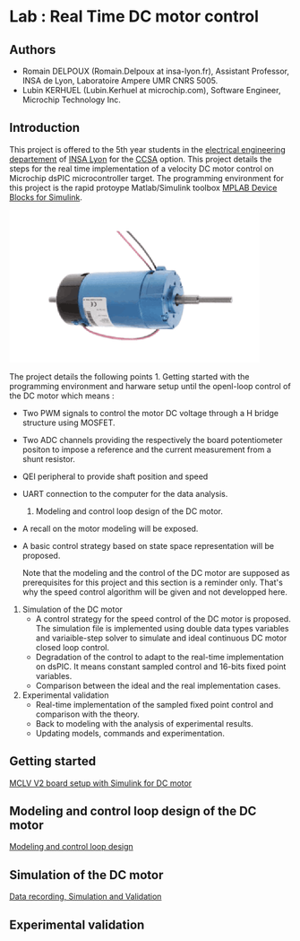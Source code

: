 # Lab : Real Time DC motor control

## Authors

* Romain DELPOUX \(Romain.Delpoux at insa-lyon.fr\), Assistant Professor, INSA de Lyon, Laboratoire Ampere UMR CNRS 5005.
* Lubin KERHUEL \(Lubin.Kerhuel at microchip.com\), Software Engineer, Microchip Technology Inc.

## Introduction

This project is offered to the 5th year students in the [electrical engineering departement](http://ge.insa-lyon.fr) of [INSA Lyon](http://www.insa-lyon.fr) for the [CCSA](http://ge-option5a.insa-lyon.fr/content/ccsa-commande-de-convertisseurs-et-de-systemes-dactionnement) option. This project details the steps for the real time implementation of a velocity DC motor control on Microchip dsPIC microcontroller target. The programming environment for this project is the rapid protoype Matlab/Simulink toolbox [MPLAB Device Blocks for Simulink](https://www.microchip.com/DevelopmentTools/ProductDetails/sw007023#utm_source=MicroSolutions&utm_medium=Link&utm_term=FY16Q4&utm_content=DevTools&utm_campaign=Article).

![Motor Pravalux](.gitbook/assets/motorpravalux.png)

The project details the following points 1. Getting started with the programming environment and harware setup until the openl-loop control of the DC motor which means :

* Two PWM signals to control the motor DC voltage through a H bridge structure using MOSFET.
* Two ADC channels providing the respectively the board potentiometer positon to impose a reference and the current measurement from a shunt resistor. 
* QEI peripheral to provide shaft position and speed
* UART connection to the computer for the data analysis. 
  1. Modeling and control loop design of the DC motor.
* A recall on the motor modeling will be exposed.
* A basic control strategy based on state space representation will be proposed.

  Note that the modeling and the control of the DC motor are supposed as prerequisites for this project and this section is a reminder only. That's why the speed control algorithm will be given and not developped here.

1. Simulation of the DC motor
   * A control strategy for the speed control of the DC motor is proposed. The simulation file is implemented using double data types variables and variaible-step solver to simulate and ideal continuous DC motor closed loop control.
   * Degradation of the control to adapt to the real-time implementation on dsPIC. It means constant sampled control and 16-bits fixed point variables. 
   * Comparison between the ideal and the real implementation cases. 
2. Experimental validation
   * Real-time implementation of the sampled fixed point control and comparison with the theory. 
   * Back to modeling with the analysis of experimental results.
   * Updating models, commands and experimentation.

## Getting started

[MCLV V2 board setup with Simulink for DC motor](https://github.com/rdelpoux/INSA_TP_CommandeTempsReel_MCC/tree/e5152949a3f60ba1e0c75a98ebc9fb2c29007742/Experimentations/01_Hardware_setup/README.md)

## Modeling and control loop design of the DC motor

[Modeling and control loop design](https://rtdc.ctrl-elec.fr/~/edit/drafts/-LTDx4gYKCVpGsxT83x1/control-loop-design)

## Simulation of the DC motor

[Data recording, Simulation and Validation](https://github.com/rdelpoux/INSA_TP_CommandeTempsReel_MCC/tree/e5152949a3f60ba1e0c75a98ebc9fb2c29007742/Experimentations/05_Log_Model_And_Simulation/README.md)

## Experimental validation

